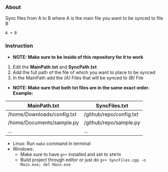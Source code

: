 ### About
Sync files from A to B where A is the main file you want to be synced to file B

    A ➜ B

### Instruction
- **NOTE: Make sure to be inside of this repository for it to work**
1. Edit the **MainPath.txt** and **SyncPath.txt**
2. Add the full path of the file of which you want to place to be synced
3. In the MainPath add the _(A)_ Files that will be synced to _(B)_ File

- **NOTE: Make sure that both txt files are in the same exact order.
Example:**

|   MainPath.txt             |   SyncFiles.txt            |
|----------------------------|----------------------------|
| /home/Downloads/config.txt | /github/repo/config.txt    |
| /home/Documents/sample.py  | /github/repo/sample.py      |
| ...                        | ...                        |

- Linux: Run `make` command in terminal
- Windows:
    - Make sure to have `g++` installed and set to `$PATH`
    - Build project through editor or just do `g++ SyncFiles.cpp -o Main.exe; del Main.exe`